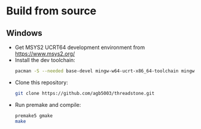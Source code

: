 # Build from source

## Windows

- Get MSYS2 UCRT64 development environment from https://www.msys2.org/
- Install the dev toolchain:
  ```bash
  pacman -S --needed base-devel mingw-w64-ucrt-x86_64-toolchain mingw-w64-ucrt-x86_64-premake
  ```
- Clone this repository:
  ```bash
  git clone https://github.com/agb5003/threadstone.git
  ```
- Run premake and compile:
  ```bash
  premake5 gmake
  make
  ```
